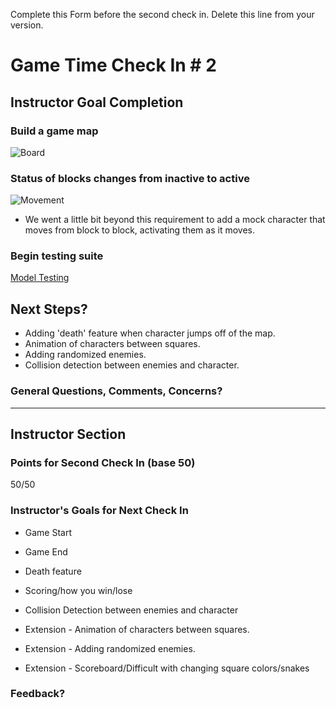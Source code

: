 Complete this Form before the second check in. Delete this line from your version.

# Game Time Check In # 2

## Instructor Goal Completion

### Build a game map

![Board](http://g.recordit.co/i2WsPOOFBi.gif)

### Status of blocks changes from inactive to active

![Movement](http://g.recordit.co/RjTM1KFS6M.gif)
- We went a little bit beyond this requirement to add a mock character that moves from block to block, activating them as it moves.

### Begin testing suite

[Model Testing](https://github.com/s-espinosa/qbert/tree/master/test)

## Next Steps?

- Adding 'death' feature when character jumps off of the map.
- Animation of characters between squares.
- Adding randomized enemies.
- Collision detection between enemies and character.


### General Questions, Comments, Concerns?

-----

## Instructor Section

### Points for Second Check In (base 50)
50/50

### Instructor's Goals for Next Check In
- Game Start
- Game End
- Death feature
- Scoring/how you win/lose
- Collision Detection between enemies and character

- Extension - Animation of characters between squares.
- Extension - Adding randomized enemies.
- Extension - Scoreboard/Difficult with changing square colors/snakes

### Feedback?
